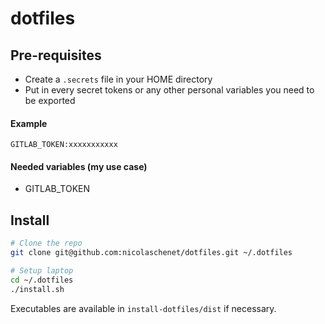 # dotfiles

## Pre-requisites

 - Create a `.secrets` file in your HOME directory
 - Put in every secret tokens or any other personal variables you need to be exported

#### Example
```
GITLAB_TOKEN:xxxxxxxxxxx
```

#### Needed variables (my use case)
- GITLAB_TOKEN

## Install

```bash
# Clone the repo
git clone git@github.com:nicolaschenet/dotfiles.git ~/.dotfiles

# Setup laptop
cd ~/.dotfiles
./install.sh
```

Executables are available in `install-dotfiles/dist` if necessary.
